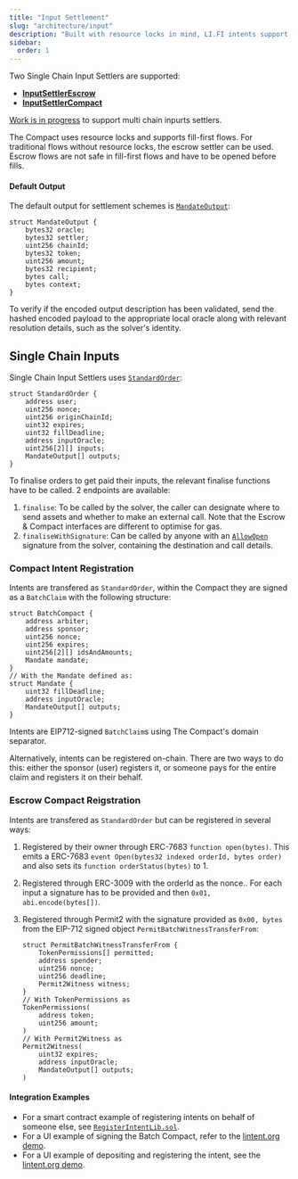 ```yaml
---
title: "Input Settlement"
slug: "architecture/input"
description: "Built with resource locks in mind, LI.FI intents support a variety of input settlement schemes. The Compact and Rhinestone both allow for first-fill flows and sponsored transactions, assuming the user has existing deposits."
sidebar:
  order: 1
---
```


Two Single Chain Input Settlers are supported:
- [**InputSettlerEscrow**](https://github.com/openintentsframework/oif-contracts/blob/main/src/input/escrow/InputSettlerEscrow.sol)
- [**InputSettlerCompact**](https://github.com/openintentsframework/oif-contracts/blob/main/src/input/compact/InputSettlerCompact.sol)

[Work is in progress](https://github.com/openintentsframework/oif-contracts/pull/49) to support multi chain inpurts settlers.

The Compact uses resource locks and supports fill-first flows. For traditional flows without resource locks, the escrow settler can be used. Escrow flows are not safe in fill-first flows and have to be opened before fills.

#### Default Output
The default output for settlement schemes is [`MandateOutput`](https://github.com/openintentsframework/oif-contracts/blob/main/src/input/types/MandateOutputType.sol#L4-L18):
```solidity
struct MandateOutput {
    bytes32 oracle;
    bytes32 settler;
    uint256 chainId;
    bytes32 token;
    uint256 amount;
    bytes32 recipient;
    bytes call;
    bytes context;
}
```
To verify if the encoded output description has been validated, send the hashed encoded payload to the appropriate local oracle along with relevant resolution details, such as the solver's identity.

## Single Chain Inputs

Single Chain Input Settlers uses [`StandardOrder`](https://github.com/openintentsframework/oif-contracts/blob/main/src/input/types/StandardOrderType.sol#L6-L15):
```solidity
struct StandardOrder {
    address user;
    uint256 nonce;
    uint256 originChainId;
    uint32 expires;
    uint32 fillDeadline;
    address inputOracle;
    uint256[2][] inputs;
    MandateOutput[] outputs;
}
```

To finalise orders to get paid their inputs, the relevant finalise functions have to be called. 2 endpoints are available:
1. `finalise`: To be called by the solver, the caller can designate where to send assets and whether to make an external call. Note that the Escrow & Compact interfaces are different to optimise for gas.
2. `finaliseWithSignature`: Can be called by anyone with an [`AllowOpen`](https://github.com/openintentsframework/oif-contracts/blob/main/src/input/types/AllowOpenType.sol#L5-L9l) signature from the solver, containing the destination and call details.

### Compact Intent Registration

Intents are transfered as `StandardOrder`, within the Compact they are signed as a `BatchClaim` with the following structure:

```solidity
struct BatchCompact {
    address arbiter;
    address sponsor;
    uint256 nonce;
    uint256 expires;
    uint256[2][] idsAndAmounts;
    Mandate mandate;
}
// With the Mandate defined as:
struct Mandate {
    uint32 fillDeadline;
    address inputOracle;
    MandateOutput[] outputs;
}
```

Intents are EIP712-signed `BatchClaim`s using The Compact's domain separator.

Alternatively, intents can be registered on-chain. There are two ways to do this: either the sponsor (user) registers it, or someone pays for the entire claim and registers it on their behalf.

### Escrow Compact Reigstration 

Intents are transfered as `StandardOrder` but can be registered in several ways:
1. Registered by their owner through ERC-7683 `function open(bytes)`. This emits a ERC-7683 `event Open(bytes32 indexed orderId, bytes order)` and also sets its `function orderStatus(bytes)` to 1.
2. Registered through ERC-3009 with the orderId as the nonce.. For each input a signature has to be provided and then `0x01, abi.encode(bytes[])`.
3. Registered through Permit2 with the signature provided as `0x00, bytes` from the EIP-712 signed object `PermitBatchWitnessTransferFrom`:

    ```solidity
    struct PermitBatchWitnessTransferFrom {
        TokenPermissions[] permitted;
        address spender;
        uint256 nonce;
        uint256 deadline;
        Permit2Witness witness;
    }
    // With TokenPermissions as
    TokenPermissions(
        address token;
        uint256 amount;
    )
    // With Permit2Witness as
    Permit2Witness(
        uint32 expires;
        address inputOracle;
        MandateOutput[] outputs;
    )
    ```

#### Integration Examples

- For a smart contract example of registering intents on behalf of someone else, see [`RegisterIntentLib.sol`](https://github.com/catalystsystem/catalyst-intent/blob/27ce0972c150ed113f66ae91069eb953f23d920b/src/libs/RegisterIntentLib.sol#L100-L131).
- For a UI example of signing the Batch Compact, refer to the [lintent.org demo](https://github.com/catalystsystem/lintent/blob/a4aa78cd058cade732b73d83aa2843dd4e9ea24d/src/lib/utils/lifiintent/tx.ts#L144).
- For a UI example of depositing and registering the intent, see the [lintent.org demo](https://github.com/catalystsystem/lintent/blob/a4aa78cd058cade732b73d83aa2843dd4e9ea24d/src/lib/utils/lifiintent/tx.ts#L199).